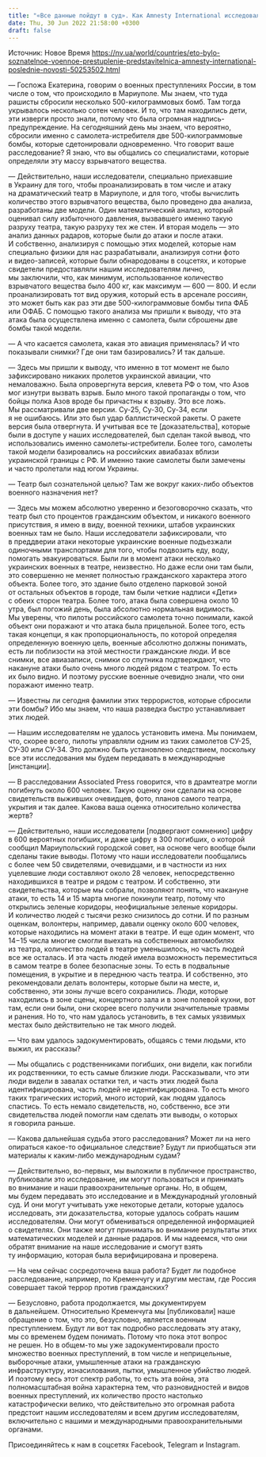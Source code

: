 ```yaml
---
title: "«Все данные пойдут в суд». Как Amnesty International исследовали бомбардировку театра в Мариуполе и как это поможет трибуналу над РФ"
date: Thu, 30 Jun 2022 21:58:00 +0300
draft: false
---
```

Источник: Новое Время https://nv.ua/world/countries/eto-bylo-soznatelnoe-voennoe-prestuplenie-predstavitelnica-amnesty-international-poslednie-novosti-50253502.html


— Госпожа Екатерина, говорим о военных преступлениях России, в том числе о том, что происходило в Мариуполе. Мы знаем, что туда рашисты сбросили несколько 500-килограммовых бомб. Там тогда укрывалось несколько сотен человек. И то, что там находились дети, эти изверги просто знали, потому что была огромная надпись-предупреждение. На сегодняшний день мы знаем, что вероятно, сбросили именно с самолета-истребителя две 500-килограммовые бомбы, которые сдетонировали одновременно. Что говорит ваше расследование? Я знаю, что вы общались со специалистами, которые определяли эту массу взрывчатого вещества.

— Действительно, наши исследователи, специально приехавшие в Украину для того, чтобы проанализировать в том числе и атаку на драматический театр в Мариуполе, и для того, чтобы вычислить количество этого взрывчатого вещества, было проведено два анализа, разработаны две модели. Один математический анализ, который оценивал силу избыточного давления, вызвавшего именно такую разруху театра, такую разруху тех же стен. И вторая модель — это анализ данных радаров, которые были до атаки и после атаки. И собственно, анализируя с помощью этих моделей, которые нам специально физики для нас разрабатывали, анализируя сотни фото и видео-записей, которые были обнародованы в соцсетях, и которые свидетели предоставляли нашим исследователям лично, мы заключили, что, как минимум, использованное количество взрывчатого вещества было 400 кг, как максимум — 600 — 800. И если проанализировать тот вид оружия, который есть в арсенале россиян, это может быть как раз эти две 500-килограммовые бомбы типа ФАБ или ОФАБ. С помощью такого анализа мы пришли к выводу, что эта атака была осуществлена именно с самолета, были сброшены две бомбы такой модели.

— А что касается самолета, какая это авиация применялась? И что показывали снимки? Где они там базировались? И так дальше.

— Здесь мы пришли к выводу, что именно в тот момент не было зафиксировано никаких пролетов украинской авиации, что немаловажно. Была опровергнута версия, клевета РФ о том, что Азов мог изнутри вызвать взрыв. Было много такой пропаганды о том, что бойцы полка Азов вроде бы причастны к взрыву. Это все ложь. Мы рассматривали две версии. Су-25, Су-30, Су-34, если я не ошибаюсь. Или это был удар баллистической ракеты. О ракете версия была отвергнута. И учитывая все те [доказательства], которые были в доступе у наших исследователей, был сделан такой вывод, что использовались именно самолеты-истребители. Более того, самолеты такой модели базировались на российских авиабазах вблизи украинской границы с РФ. И именно такие самолеты были замечены и часто пролетали над югом Украины.

— Театр был сознательной целью? Там же вокруг каких-либо объектов военного назначения нет?

— Здесь мы можем абсолютно уверенно и безоговорочно сказать, что театр был сто процентов гражданским объектом, и никакого военного присутствия, я имею в виду, военной техники, штабов украинских военных там не было. Наши исследователи зафиксировали, что в преддверии атаки некоторые украинские военные подъезжали одиночными транспортами для того, чтобы подвозить еду, воду, помогать эвакуироваться. Были ли в момент атаки несколько украинских военных в театре, неизвестно. Но даже если они там были, это совершенно не меняет полностью гражданского характера этого объекта. Более того, это здание было отделено парковой зоной от остальных объектов в городе, там были четкие надписи «Дети» с обеих сторон театра. Более того, атака была совершена около 10 утра, был погожий день, была абсолютно нормальная видимость. Мы уверены, что пилоты российского самолета точно понимали, какой объект они поражают и что атака была прицельной. Более того, есть такая концепци, я как пропорциональность, по которой определяя определенную военную цель, военные абсолютно должны понимать, есть ли поблизости на этой местности гражданские люди. И все снимки, все авиазаписи, снимки со спутника подтверждают, что накануне атаки было очень много людей рядом с театром. То есть их было видно. И поэтому русские военные очевидно знали, что они поражают именно театр.

— Известны ли сегодня фамилии этих террористов, которые сбросили эти бомбы? Ибо мы знаем, что наша разведка быстро устанавливает этих людей.

— Нашим исследователям не удалось установить имена. Мы понимаем, что, скорее всего, пилоты управляли одним из таких самолетов СУ-25, СУ-30 или СУ-34. Это должно быть установлено следствием, поскольку все эти исследования мы будем передавать в международные [инстанции].

— В расследовании Associated Press говорится, что в драмтеатре могли погибнуть около 600 человек. Такую оценку они сделали на основе свидетельств выживших очевидцев, фото, планов самого театра, укрытия и так далее. Какова ваша оценка относительно количества жертв?

— Действительно, наши исследователи [подвергают сомнению] цифру в 600 вероятных погибших, и даже цифру в 300 погибших, о которой сообщил Мариупольский городской совет, на основе чего вообще были сделаны такие выводы. Потому что наши исследователи пообщались с более чем 50 свидетелями, очевидцами, и в частности из них уцелевшие люди составляют около 28 человек, непосредственно находившихся в театре и рядом с театром. И собственно, эти свидетельства, которые мы собрали, позволяют понять, что накануне атаки, то есть 14 и 15 марта многие покинули театр, потому что открылись зеленые коридоры, неофициальные зеленые коридоры. И количество людей с тысячи резко снизилось до сотни. И по разным оценкам, волонтеры, например, давали оценку около 600 человек, которые находились на момент атаки в театре. И еще один момент, что 14−15 числа многие смогли выехать на собственных автомобилях из театра, количество людей в театре уменьшилось, но часть людей все же осталась. И эта часть людей имела возможность переместиться в самом театре в более безопасные зоны. То есть в подвальные помещения, в укрытие и в переднюю часть театра. И собственно, это рекомендовали делать волонтеры, которые были на месте, и, собственно, эти зоны лучше всего сохранились. Люди, которые находились в зоне сцены, концертного зала и в зоне полевой кухни, вот там, если они были, они скорее всего получили значительные травмы и ранения. Но то, что нам удалось установить, в тех самых уязвимых местах было действительно не так много людей.

— Что вам удалось задокументировать, общаясь с теми людьми, кто выжил, их рассказы?

— Мы общались с родственниками погибших, они видели, как погибли их родственники, то есть самые близкие люди. Рассказывали, что эти люди видели в завалах остатки тел, и часть этих людей была идентифицирована, часть людей не идентифицирована. То есть много таких трагических историй, много историй, как людям удалось спастись. То есть немало свидетельств, но, собственно, все эти свидетельства людей помогли нам сделать эти выводы, о которых я говорила раньше.

— Какова дальнейшая судьба этого расследования? Может ли на него опираться какое-то официальное следствие? Будут ли приобщаться эти материалы к каким-либо международным судам?

— Действительно, во-первых, мы выложили в публичное пространство, публиковали это исследование, им могут пользоваться и принимать во внимание и наши правоохранительные органы. Но, в общем, мы будем передавать это исследование и в Международный уголовный суд. И они могут учитывать уже некоторые детали, которые удалось исследовать, эти доказательства, которые удалось собрать нашим исследователям. Они могут обмениваться определенной информацией о свидетелях. Они также могут принимать во внимание результаты этих математических моделей и данные радаров. И мы надеемся, что они обратят внимание на наше исследование и смогут взять ту информацию, которая была верифицирована и проверена.

— На чем сейчас сосредоточена ваша работа? Будет ли подобное расследование, например, по Кременчугу и другим местам, где Россия совершает такой террор против гражданских?

— Безусловно, работа продолжается, мы документируем в дальнейшем. Относительно Кременчуга мы [публиковали] наше обращение о том, что это, безусловно, является военным преступлением. Будут ли вот так подробно расследовать эту атаку, мы со временем будем понимать. Потому что пока этот вопрос не решен. Но в общем-то мы уже задокументировали просто множество военных преступлений, в том числе и неприцельные, выборочные атаки, умышленные атаки на гражданскую инфраструктуру, изнасилования, пытки, умышленное убийство людей. И поэтому весь этот спектр работы, то есть эта война, эта полномасштабная война характерна тем, что разновидностей и видов военных преступлений, их количество просто настолько катастрофически велико, что действительно это огромная работа предстоит нашим исследователям и всем другим исследователям, включительно с нашими и международными правоохранительными органами.

Присоединяйтесь к нам в соцсетях Facebook, Telegram и Instagram.
